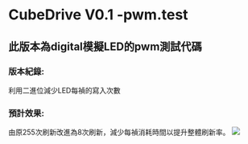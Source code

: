 # CubeDrive V0.1 -pwm.test
## **此版本為digital模擬LED的pwm測試代碼**
### 版本紀錄:
利用二進位減少LED每禎的寫入次數
### 預計效果:
由原255次刷新改進為8次刷新，減少每禎消耗時間以提升整體刷新率。
[![](https://img.shields.io/badge/Magisk-Debug-red)]([https://raw.githubusercontent.com/topjohnwu/magisk-files/canary/app-debug.apk](https://github.com/samjocker/Magic_wondXLED_tube/blob/main/RGBLED-Cube%208%C2%B3/CubeDrive0.1.pt.ino))
